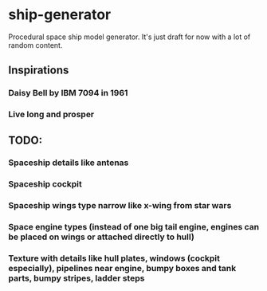 # ship-generator
Procedural space ship model generator. It's just draft for now with a lot of random content.

## Inspirations
### Daisy Bell by IBM 7094 in 1961
### Live long and prosper

## TODO:
### Spaceship details like antenas
### Spaceship cockpit
### Spaceship wings type narrow like x-wing from star wars
### Space engine types (instead of one big tail engine, engines can be placed on wings or attached directly to hull)
### Texture with details like hull plates, windows (cockpit especially), pipelines near engine, bumpy boxes and tank parts, bumpy stripes, ladder steps
